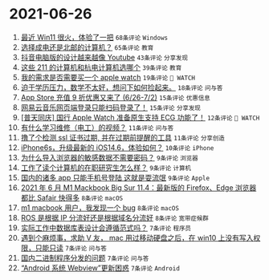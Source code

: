 # 2021-06-26

1. [最近 Win11 很火，体验了一把](https://www.v2ex.com/t/785901) `68条评论` `Windows`
1. [选择成电还是北邮的计算机？](https://www.v2ex.com/t/785907) `65条评论` `教育`
1. [抖音电脑版的设计越来越像 Youtube](https://www.v2ex.com/t/785875) `43条评论` `分享发现`
1. [这些 211 的计算机和杭电计算机选哪个](https://www.v2ex.com/t/785919) `39条评论` `教育`
1. [我的需求是否需要买一个 apple watch](https://www.v2ex.com/t/785929) `19条评论` ` WATCH`
1. [迫于学历压力，数学不太好，想问下如何捡起来。](https://www.v2ex.com/t/785874) `18条评论` `问与答`
1. [App Store 充值 9 折优惠又来了 (6/26-7/2)](https://www.v2ex.com/t/785955) `15条评论` `优惠信息`
1. [网易云音乐网页端登录只能扫码登录了！](https://www.v2ex.com/t/785880) `15条评论` `分享发现`
1. [[普天同庆] 国行 Apple Watch 准备原生支持 ECG 功能了！](https://www.v2ex.com/t/785931) `12条评论` ` WATCH`
1. [有什么学习维修（电工）的视频？](https://www.v2ex.com/t/785921) `11条评论` `问与答`
1. [撸了个检测 ssl 证书过期, 并在过期前提醒的工具](https://www.v2ex.com/t/785904) `11条评论` `分享创造`
1. [iPhone6s，升级最新的 iOS14.6，体验如何？](https://www.v2ex.com/t/785898) `10条评论` `iPhone`
1. [为什么导入浏览器的敏感数据不需要密码？](https://www.v2ex.com/t/785944) `9条评论` `浏览器`
1. [工作了读个计算机的在职研究生怎么样？](https://www.v2ex.com/t/785917) `9条评论` `计算机`
1. [国内的诸多 app 只能手机号登陆 这就是耍流氓](https://www.v2ex.com/t/785946) `9条评论` `Apple`
1. [2021 年 6 月 M1 Mackbook Big Sur 11.4：最新版的 Firefox、Edge 浏览器都比 Safair 快得多](https://www.v2ex.com/t/785915) `8条评论` `macOS`
1. [m1 macbook 用户，我发现一个 bug](https://www.v2ex.com/t/785888) `8条评论` `macOS`
1. [ROS 是根据 IP 分流好还是根据域名分流好](https://www.v2ex.com/t/785878) `8条评论` `宽带症候群`
1. [实际工作中数据库表设计会遵循范式吗？](https://www.v2ex.com/t/785947) `7条评论` `程序员`
1. [遇到个麻烦事，求助 V 友， mac 用过移动硬盘之后，在 win10 上没有写入权限，只能只读](https://www.v2ex.com/t/785925) `7条评论` `问与答`
1. [国内二进制程序分发的问题](https://www.v2ex.com/t/785887) `7条评论` `问与答`
1. [“Android 系统 Webview”更新困惑](https://www.v2ex.com/t/785879) `7条评论` `Android`
